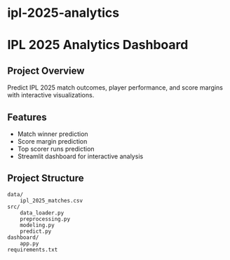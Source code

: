 # ipl-2025-analytics
# IPL 2025 Analytics Dashboard

## Project Overview
Predict IPL 2025 match outcomes, player performance, and score margins with interactive visualizations.

## Features
- Match winner prediction
- Score margin prediction
- Top scorer runs prediction
- Streamlit dashboard for interactive analysis

## Project Structure
```
data/
    ipl_2025_matches.csv
src/
    data_loader.py
    preprocessing.py
    modeling.py
    predict.py
dashboard/
    app.py
requirements.txt
